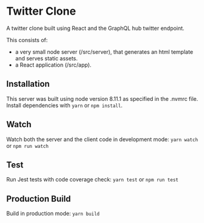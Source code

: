 # Twitter Clone

A twitter clone built using React and the GraphQL hub twitter endpoint.

This consists of:

-   a very small node server (/src/server), that generates an html template and serves static assets.
-   a React application (/src/app).

## Installation

This server was built using node version 8.11.1 as specified in the .nvmrc file.
Install dependencies with `yarn` or `npm install`.

## Watch

Watch both the server and the client code in development mode:
`yarn watch` or `npm run watch`

## Test

Run Jest tests with code coverage check:
`yarn test` or `npm run test`

## Production Build

Build in production mode:
`yarn build`
